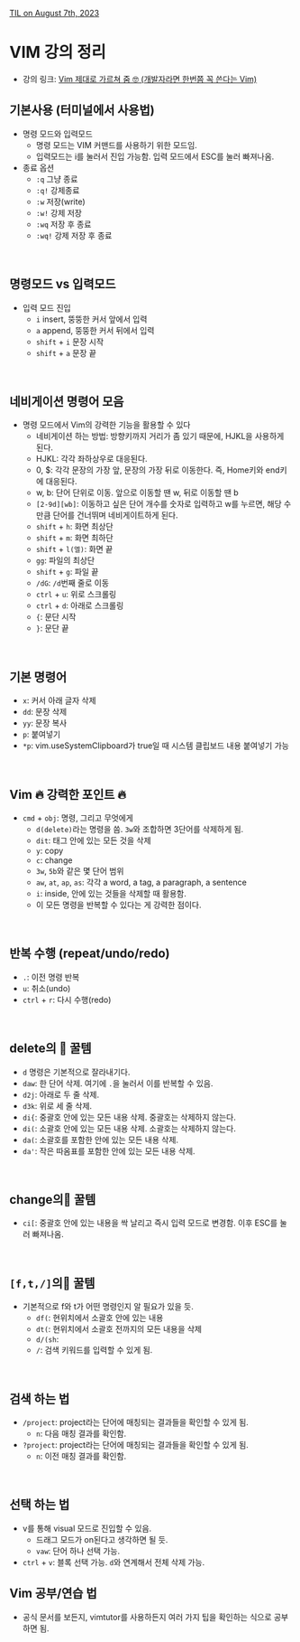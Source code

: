 [TIL on August 7th, 2023](/TIL/2023/08/08-07-2023.md)
# **VIM 강의 정리**
* 강의 링크: [Vim 제대로 가르쳐 줌 🤓 (개발자라면 한번쯤 꼭 쓴다는 Vim)](https://youtu.be/cY0JxzENBJg)

## 기본사용 (터미널에서 사용법)
* 명령 모드와 입력모드
  - 명령 모드는 VIM 커맨드를 사용하기 위한 모드임. 
  - 입력모드는 i를 눌러서 진입 가능함. 입력 모드에서 ESC를 눌러 빠져나옴.
* 종료 옵션
  - `:q` 그냥 종료
  - `:q!` 강제종료
  - `:w` 저장(write)
  - `:w!` 강제 저장
  - `:wq` 저장 후 종료
  - `:wq!` 강제 저장 후 종료

<br>

## 명령모드 vs 입력모드 
* 입력 모드 진입
  - `i` insert, 뚱뚱한 커서 앞에서 입력
  - `a` append, 뚱뚱한 커서 뒤에서 입력
  - `shift` + `i` 문장 시작
  - `shift` + `a` 문장 끝 

<br>

## 네비게이션 명령어 모음
* 명령 모드에서 Vim의 강력한 기능을 활용할 수 있다
  - 네비게이션 하는 방법: 방향키까지 거리가 좀 있기 때문에, HJKL을 사용하게 된다.
  - HJKL: 각각 좌하상우로 대응된다.
  - 0, $: 각각 문장의 가장 앞, 문장의 가장 뒤로 이동한다. 즉, Home키와 end키에 대응된다.
  - w, b: 단어 단위로 이동. 앞으로 이동할 땐 w, 뒤로 이동할 땐 b
  - `[2-9d][wb]`: 이동하고 싶은 단어 개수를 숫자로 입력하고 w를 누르면, 해당 수만큼 단어를 건너뛰며 네비게이트하게 된다.
  - `shift` + `h`: 화면 최상단
  - `shift` + `m`: 화면 최하단
  - `shift` + `l(엘)`: 화면 끝
  - `gg`: 파일의 최상단
  - `shift` + `g`: 파일 끝
  - `/dG`: `/d`번째 줄로 이동
  - `ctrl` + `u`: 위로 스크롤링
  - `ctrl` + `d`: 아래로 스크롤링
  - `{`: 문단 시작
  - `}`: 문단 끝

<br>

## 기본 명령어
* `x`: 커서 아래 글자 삭제
* `dd`: 문장 삭제
* `yy`: 문장 복사
* `p`: 붙여넣기
* `*p`: vim.useSystemClipboard가 true일 때 시스템 클립보드 내용 붙여넣기 가능

<br>

## Vim 🔥 강력한 포인트 🔥 
* `cmd` + `obj`: 명령, 그리고 무엇에게
  - `d(delete)`라는 명령을 씀. `3w`와 조합하면 3단어를 삭제하게 됨.
  - `dit`: 태그 안에 있는 모든 것을 삭제
  - `y`: copy
  - `c`: change
  - `3w`, `5b`와 같은 몇 단어 범위
  - `aw`, `at`, `ap`, `as`: 각각 a word, a tag, a paragraph, a sentence
  - `i`: inside, 안에 있는 것들을 삭제할 때 활용함.
  - 이 모든 명령을 반복할 수 있다는 게 강력한 점이다.

<br>

## 반복 수행 (repeat/undo/redo)
* `.`: 이전 명령 반복
* `u`: 취소(undo)
* `ctrl` + `r`: 다시 수행(redo)

<br>

## delete의 🍯 꿀템
* `d` 명령은 기본적으로 잘라내기다.
* `daw`: 한 단어 삭제. 여기에 `.`을 눌러서 이를 반복할 수 있음.
* `d2j`: 아래로 두 줄 삭제.
* `d3k`: 위로 세 줄 삭제.
* `di{`: 중괄호 안에 있는 모든 내용 삭제. 중괄호는 삭제하지 않는다.
* `di(`: 소괄호 안에 있는 모든 내용 삭제. 소괄호는 삭제하지 않는다.
* `da(`: 소괄호를 포함한 안에 있는 모든 내용 삭제.
* `da'`: 작은 따옴표를 포함한 안에 있는 모든 내용 삭제.

<br>

## change의🍯 꿀템
* `ci[`: 중괄호 안에 있는 내용을 싹 날리고 즉시 입력 모드로 변경함. 이후 ESC를 눌러 빠져나옴.

<br>

## `[f,t,/]`의🍯 꿀템 
* 기본적으로 f와 t가 어떤 명령인지 알 필요가 있을 듯.
  - `df(`: 현위치에서 소괄호 안에 있는 내용 
  - `dt(`: 현위치에서 소괄호 전까지의 모든 내용을 삭제
  - `d/(sh`: 
  - `/`: 검색 키워드를 입력할 수 있게 됨.

<br>

## 검색 하는 법
* `/project`: project라는 단어에 매칭되는 결과들을 확인할 수 있게 됨.
  - `n`: 다음 매칭 결과를 확인함.
* `?project`: project라는 단어에 매칭되는 결과들을 확인할 수 있게 됨.
  - `n`: 이전 매칭 결과를 확인함.

<br>

## 선택 하는 법
* v를 통해 visual 모드로 진입할 수 있음.
  - 드래그 모드가 on된다고 생각하면 될 듯.
  - `vaw`: 단어 하나 선택 가능.
* `ctrl` + `v`: 블록 선택 가능. `d`와 연계해서 전체 삭제 가능.


## Vim 공부/연습 법
* 공식 문서를 보든지, vimtutor를 사용하든지 여러 가지 팁을 확인하는 식으로 공부하면 됨.